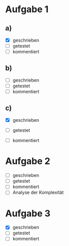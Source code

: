 # Aufgabe 1

## a)
- [x] geschrieben
- [ ] getestet
- [ ] kommentiert
## b)
- [ ] geschrieben
- [ ] getestet
- [ ] kommentiert
## c)
- [x] geschrieben
- [ ] getestet
- [ ] kommentiert


# Aufgabe 2
- [ ] geschrieben
- [ ] getestet
- [ ] kommentiert
- [ ] Analyse der Komplexität

# Aufgabe 3

- [x] geschrieben
- [ ] getestet
- [ ] kommentiert
